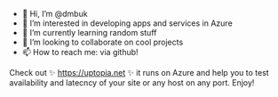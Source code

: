 - 👋 Hi, I’m @dmbuk
- 👀 I’m interested in developing apps and services in Azure
- 🌱 I’m currently learning random stuff
- 💞️ I’m looking to collaborate on cool projects
- 📫 How to reach me: via github!

Check out ✨ https://uptopia.net ✨ it runs on Azure and help you to test availability and latecncy of your site or any host on any port. Enjoy! 
